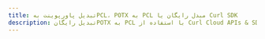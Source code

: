 ---title: تبدیل پاورپوینت بهPCL، POTX به PCL مبدل رایگان یا Curl SDKdescription: تبدیل رایگانPOTX به PCL با استفاده از Curl Cloud APIs & SDK. همچنین اسناد Microsoft PowerPoint را در Cloud ایجاد، ویرایش و رندر کنید.---